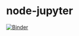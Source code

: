 # node-jupyter
[![Binder](https://mybinder.org/badge_logo.svg)](https://mybinder.org/v2/gh/Gustag123rb1/node-jupyter/HEAD)
